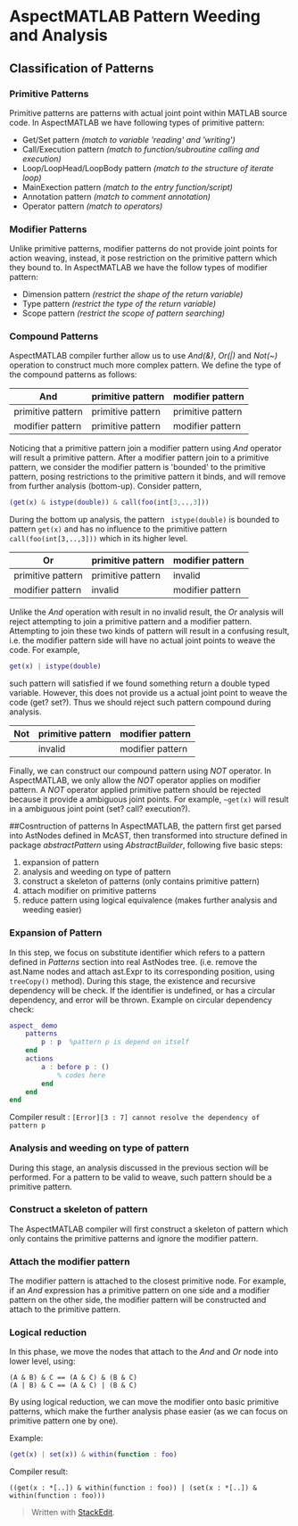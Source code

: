 
# AspectMATLAB Pattern Weeding and Analysis
## Classification of Patterns
### Primitive Patterns
Primitive patterns are patterns with actual joint point within MATLAB source code. In AspectMATLAB we have following types of primitive pattern:

 - Get/Set pattern *(match to variable 'reading' and 'writing')*
 - Call/Execution pattern *(match to function/subroutine calling and execution)*
 - Loop/LoopHead/LoopBody pattern *(match to the structure of iterate loop)*
 - MainExection pattern *(match to the entry function/script)*
 - Annotation pattern *(match to comment annotation)*
 - Operator pattern *(match to operators)*
### Modifier Patterns
Unlike primitive patterns, modifier patterns do not provide joint points for action weaving, instead, it pose restriction on the primitive pattern which they bound to. In AspectMATLAB we have the follow types of modifier pattern:

 - Dimension pattern *(restrict the shape of the return variable)*
 - Type pattern *(restrict the type of the return variable)*
 - Scope pattern *(restrict the scope of pattern searching)*
### Compound Patterns
AspectMATLAB compiler further allow us to use *And(&)*, *Or(|)* and *Not(~)* operation to construct much more complex pattern. We define the type of the compound patterns as follows:

| And               | primitive pattern | modifier pattern  |
|-------------------|-------------------|-------------------|
| primitive pattern | primitive pattern | primitive pattern |
| modifier pattern  | primitive pattern |  modifier pattern |

Noticing that a primitive pattern join a modifier pattern using *And* operator will result a primitive pattern. After a modifier pattern join to a primitive pattern, we consider the modifier pattern is 'bounded' to the primitive pattern, posing restrictions to the primitive pattern it binds, and will remove from further analysis (bottom-up). Consider pattern,
```matlab
(get(x) & istype(double)) & call(foo(int[3,..,3]))
```
During the bottom up analysis, the pattern ``` istype(double)``` is bounded to pattern ```get(x)``` and has no influence to the primitive pattern ```call(foo(int[3,..,3]))``` which in its higher level.

| Or                | primitive pattern | modifier pattern |
|-------------------|-------------------|------------------|
| primitive pattern | primitive pattern |      invalid     |
| modifier pattern  |      invalid      | modifier pattern |

Unlike the *And* operation with result in no invalid result, the *Or* analysis will reject attempting to join a primitive pattern and a modifier pattern. Attempting to join these two kinds of pattern will result in a confusing result, i.e. the modifier pattern side will have no actual joint points to weave the code. For example,
```matlab
get(x) | istype(double)
```
such pattern will satisfied if we found something return a double typed variable. However, this does not provide us a actual joint point to weave the code (get? set?). Thus we should reject such pattern compound during analysis.

| Not | primitive pattern | modifier pattern |
|-----|-------------------|------------------|
|     | invalid           | modifier pattern |

Finally, we can construct our compound pattern using *NOT* operator. In AspectMATLAB, we only allow the *NOT* operator applies on modifier pattern. A *NOT* operator applied primitive pattern should be rejected because it provide a ambiguous joint points. For example, ```~get(x)``` will result in a ambiguous joint point (set? call? execution?).

##Cosntruction of patterns
In AspectMATLAB, the pattern first get parsed into AstNodes defined in McAST, then transformed into structure defined in package *abstractPattern* using *AbstractBuilder*, following five basic steps:

 1. expansion of pattern
 2. analysis and weeding on type of pattern
 3. construct a skeleton of patterns (only contains primitive pattern)
 4. attach modifier on primitive patterns
 5. reduce pattern using logical equivalence (makes further analysis and weeding easier)

### Expansion of Pattern
In this step, we focus on substitute identifier which refers to a pattern defined in *Patterns* section into real AstNodes tree. (i.e. remove the ast.Name nodes and attach ast.Expr to its corresponding position, using ```treeCopy()``` method). During this stage, the existence and recursive dependency will be check. If the identifier is undefined, or has a circular dependency, and error will be thrown.
Example on circular dependency check:
``` matlab
aspect_ demo
	patterns
		p : p  %pattern p is depend on itself
	end
	actions
		a : before p : ()
			% codes here
		end
	end
end
```
Compiler result :
```[Error][3 : 7] cannot resolve the dependency of pattern p```

### Analysis and weeding on type of pattern
During this stage, an analysis discussed in the previous section will be performed. For a pattern to be valid to weave, such pattern should be a primitive pattern.

### Construct a skeleton of pattern
The AspectMATLAB compiler will first construct a skeleton of pattern which only contains the primitive patterns and ignore the modifier pattern.

### Attach the modifier pattern
The modifier pattern is attached to the closest primitive node. For example, if an *And* expression has a primitive pattern on one side and a modifier pattern on the other side, the modifier pattern will be constructed and attach to the primitive pattern.

### Logical reduction
In this phase, we move the nodes that attach to the *And* and *Or* node into lower level, using:
```
(A & B) & C == (A & C) & (B & C)
(A | B) & C == (A & C) | (B & C)
```
By using logical reduction, we can move the modifier onto basic primitive patterns, which make the further analysis phase easier (as we can focus on primitive pattern one by one).

Example:
```matlab
(get(x) | set(x)) & within(function : foo)
```
Compiler result:
```
((get(x : *[..]) & within(function : foo)) | (set(x : *[..]) & within(function : foo)))
```

> Written with [StackEdit](https://stackedit.io/).